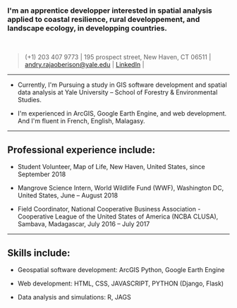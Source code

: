 ### I'm an apprentice developper interested in spatial analysis applied to coastal resilience, rural developpement, and landscape ecology, in developping countries.

<br>

> (+1) 203 407 9773 | 195 prospect street, New Haven, CT 06511 | andry.rajaoberison@yale.edu | [LinkedIn](https://www.linkedin.com/in/rajaoberison) |

----------------------
* Currently, I'm Pursuing a study in GIS software development and spatial data analysis at Yale University – School of Forestry & Environmental Studies.

* I'm experienced in ArcGIS, Google Earth Engine, and web development. And I'm fluent in French, English, Malagasy.

--------------------------------

Professional experience include:
-------------------------------
* Student Volunteer, Map of Life, New Haven, United States, since September 2018

* Mangrove Science Intern, World Wildlife Fund (WWF), Washington DC, United States, June – August 2018

* Field Coordinator, National Cooperative Business Association -Cooperative League of the United States of America (NCBA CLUSA), Sambava, Madagascar, July 2016 – July 2017

----------------------

Skills include:
--------------
* Geospatial software development: ArcGIS Python, Google Earth Engine 

* Web development: HTML, CSS, JAVASCRIPT, PYTHON (Django, Flask)

* Data analysis and simulations: R, JAGS
